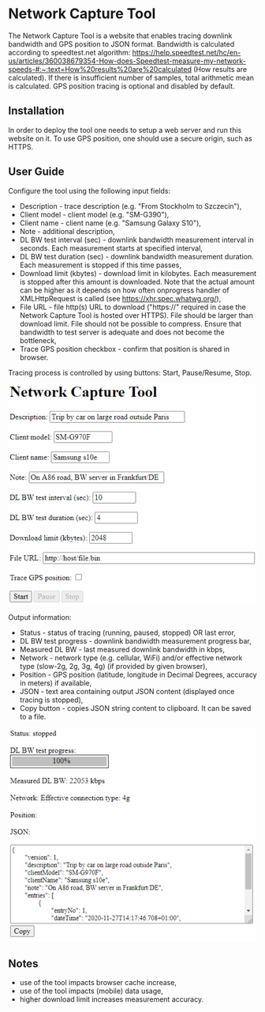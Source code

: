 Network Capture Tool
====================

The Network Capture Tool is a website that enables tracing downlink bandwidth and
GPS position to JSON format. Bandwidth is calculated according to speedtest.net 
algorithm: https://help.speedtest.net/hc/en-us/articles/360038679354-How-does-Speedtest-measure-my-network-speeds-#:~:text=How%20results%20are%20calculated
(How results are calculated). If there is insufficient number of samples, total
arithmetic mean is calculated.
GPS position tracing is optional and disabled by default.

Installation
------------

In order to deploy the tool one needs to setup a web server and run this
website on it.
To use GPS position, one should use a secure origin, such as HTTPS.


User Guide
----------

Configure the tool using the following input fields:
- Description - trace description (e.g. "From Stockholm to Szczecin"),
- Client model - client model (e.g. "SM-G390"),
- Client name - client name (e.g. "Samsung Galaxy S10"),
- Note - additional description,
- DL BW test interval (sec) - downlink bandwidth measurement interval in seconds.
  Each measurement starts at specified interval,
- DL BW test duration (sec) - downlink bandwidth measurement duration.
  Each measurement is stopped if this time passes,
- Download limit (kbytes) - download limit in kilobytes.
  Each measurement is stopped after this amount is downloaded. Note that the 
  actual amount can be higher as it depends on how often onprogress handler of 
  XMLHttpRequest is called (see https://xhr.spec.whatwg.org/),
- File URL - file http(s) URL to download ("https://" required in case
  the Network Capture Tool is hosted over HTTPS). File should be larger than
  download limit. File should not be possible to compress. Ensure that bandwidth
  to test server is adequate and does not become the bottleneck,
- Trace GPS position checkbox - confirm that position is shared in browser.

Tracing process is controlled by using buttons: Start, Pause/Resume, Stop.

![](res/configure.PNG "Network Capture Tool configuration")

Output information:
- Status - status of tracing (running, paused, stopped) OR last error,
- DL BW test progress - downlink bandwidth measurement progress bar,
- Measured DL BW - last measured downlink bandwidth in kbps,
- Network - network type (e.g. cellular, WiFi) and/or
  effective network type (slow-2g, 2g, 3g, 4g) (if provided by given browser),
- Position - GPS position (latitude, longitude in Decimal Degrees,
  accuracy in meters) if available,
- JSON - text area containing output JSON content
  (displayed once tracing is stopped),
- Copy button - copies JSON string content to clipboard. It can be saved to a file.

![](res/output.PNG "Output")

Notes
-----

- use of the tool impacts browser cache increase,
- use of the tool impacts (mobile) data usage,
- higher download limit increases measurement accuracy.
